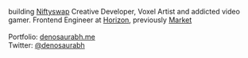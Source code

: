 building [Niftyswap](https://beta.niftyswap.io)
Creative Developer, Voxel Artist and addicted video gamer.
Frontend Engineer at [Horizon](https://horizon.io/), previously [Market](https://www.market.xyz/)
<br></br>
Portfolio: [denosaurabh.me](https://denosaurabh.me/)
</br>
Twitter: [@denosaurabh](https://twitter.com/denosaurabh/)
